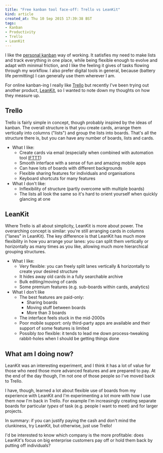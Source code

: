 ```yaml
---
title: "Free kanban tool face-off: Trello vs LeanKit"
kind: article
created_at: Thu 10 Sep 2015 17:39:38 BST
tags:
- Kanban
- Productivity
- Trello
- LeanKit
---
```


I like the [personal kanban](/blog/kanban-gtd/) way of working. It satisfies my need to make lists and track everything in one place, while being flexible enough to evolve and adapt with minimal friction, and I like the feeling it gives of tasks flowing through my workflow. I also prefer digital tools in general, because (battery life permitting) I can generally use them wherever I am.

For online kanban-ing I really like [Trello](http://trello.com/) but recently I've been trying out another product, [LeanKit](http://www.leankit.com/), so I wanted to note down my thoughts on how they measure up.

## Trello

Trello is fairly simple in concept, though probably inspired by the ideas of kanban. The overall structure is that you create cards, arrange them vertically into columns ("lists") and group the lists into boards. That's all the structure there is, but you can have any number of boards, lists and cards.

- What I like:
	- Create cards via email (especially when combined with automation tool [IFTTT](http://ifttt.com))
	- Smooth interface with a sense of fun and amazing mobile apps
	- Can have lots of boards with different backgrounds
	- Flexible sharing features for individuals and organisations
    - Keyboard shortcuts for many features
- What I don't like:
	- Inflexibility of structure (partly overcome with multiple boards)
	- The lists all look the same so it's hard to orient yourself when quickly glancing at one

## LeanKit

Where Trello is all about simplicity, LeanKit is more about power. The overarching concept is similar: you're still arranging cards in columns ("lanes" in LeanKit). The key difference is that LeanKit has much more flexibility in how you arrange your lanes: you can split them vertically or horizontally as many times as you like, allowing much more hierarchical grouping structures.

- What I like:
	- Very flexible: you can freely split lanes vertically & horizontally to create your desired structure
	- It hides away old cards in a fully searchable archive
	- Bulk editing/moving of cards
	- Some premium features (e.g. sub-boards within cards, analytics)
- What I don't like
	- The best features are paid-only:
		- Sharing boards
		- Moving stuff between boards
		- More than 3 boards
	- The interface feels stuck in the mid-2000s
	- Poor mobile support: only third-party apps are available and their support of some features is limited
	- Possibly *too* flexible: it tends to lead me down process-tweaking rabbit-holes when I should be getting things done

## What am I doing now?

LeanKit was an interesting experiment, and I think it has a lot of value for those who need those more advanced features and are prepared to pay. At the end of the day though, I'm not one of those people so I've moved back to Trello.

I have, though, learned a lot about flexible use of boards from my experience with LeanKit and I'm experimenting a lot more with how I use them now I'm back in Trello. For example I'm increasingly creating separate boards for particular *types* of task (e.g. people I want to meet) and for larger projects.

In summary: if you can justify paying the cash and don't mind the clunkiness, try LeanKit, but otherwise, just use Trello!

I'd be interested to know which company is the more profitable: does LeanKit's focus on big enterprise customers pay off or hold them back by putting off individuals?
